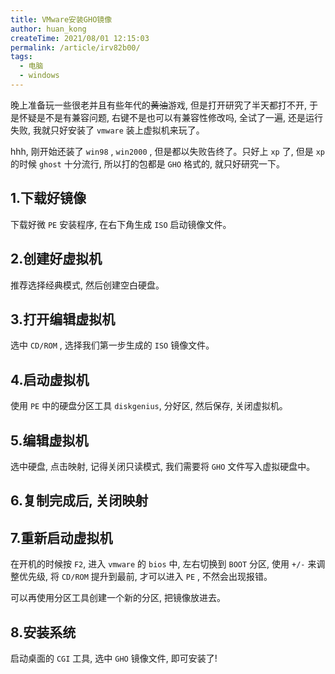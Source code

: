 ```yaml
---
title: VMware安装GHO镜像
author: huan_kong
createTime: 2021/08/01 12:15:03
permalink: /article/irv82b00/
tags:
  - 电脑
  - windows
---
```


晚上准备玩一些很老并且有些年代的~~黄油~~游戏, 但是打开研究了半天都打不开, 于是怀疑是不是有兼容问题, 右键不是也可以有兼容性修改吗, 全试了一遍, 还是运行失败, 我就只好安装了 `vmware` 装上虚拟机来玩了。

hhh, 刚开始还装了 `win98` , `win2000` , 但是都以失败告终了。只好上 `xp` 了, 但是 `xp` 的时候 `ghost` 十分流行, 所以打的包都是 `GHO` 格式的, 就只好研究一下。

## 1.下载好镜像

下载好微 `PE` 安装程序, 在右下角生成 `ISO` 启动镜像文件。

## 2.创建好虚拟机

推荐选择经典模式, 然后创建空白硬盘。

## 3.打开编辑虚拟机

选中 `CD/ROM` , 选择我们第一步生成的 `ISO` 镜像文件。

## 4.启动虚拟机

使用 `PE` 中的硬盘分区工具 `diskgenius`, 分好区, 然后保存, 关闭虚拟机。

## 5.编辑虚拟机

选中硬盘, 点击映射, 记得关闭只读模式, 我们需要将 `GHO` 文件写入虚拟硬盘中。

## 6.复制完成后, 关闭映射

## 7.重新启动虚拟机

在开机的时候按 `F2`, 进入 `vmware` 的 `bios` 中, 左右切换到 `BOOT` 分区, 使用 `+/-` 来调整优先级, 将 `CD/ROM` 提升到最前, 才可以进入 `PE` , 不然会出现报错。

可以再使用分区工具创建一个新的分区, 把镜像放进去。

## 8.安装系统

启动桌面的 `CGI` 工具, 选中 `GHO` 镜像文件, 即可安装了!
